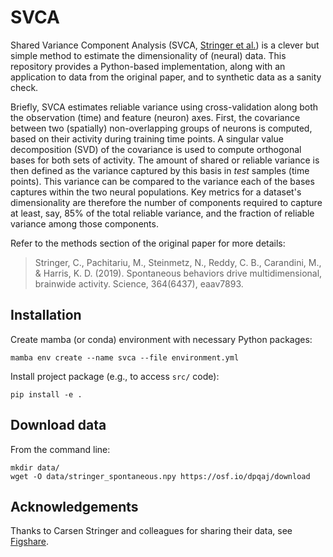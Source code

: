 # SVCA
Shared Variance Component Analysis (SVCA, [Stringer et al.](https://doi.org/10.1126/science.aav7893)) is a
clever but simple method to estimate the dimensionality of (neural) data. This repository provides a
Python-based implementation, along with an application to data from the original paper,
and to synthetic data as a sanity check.

Briefly, SVCA estimates reliable variance using cross-validation along both the observation (time) and feature (neuron) axes.
First, the covariance between two (spatially) non-overlapping groups of neurons is computed, based on their activity during training time points. A singular value decomposition (SVD) of the covariance is used to compute orthogonal bases for both sets of activity. The amount of shared or reliable variance is then defined as the variance captured by this basis in _test_ samples (time points). This variance can be compared to the variance each of the bases captures within the two neural populations. Key metrics for a dataset's dimensionality are therefore the number of components required to capture at least, say, 85% of the total reliable variance, and the fraction of reliable variance among those components.


Refer to the methods section of the original paper for more details:
> Stringer, C., Pachitariu, M., Steinmetz, N., Reddy, C. B., Carandini, M., & Harris, K. D. (2019). Spontaneous behaviors drive
> multidimensional, brainwide activity. Science, 364(6437), eaav7893.


## Installation
Create mamba (or conda) environment with necessary Python packages:
```
mamba env create --name svca --file environment.yml
```
Install project package (e.g., to access ``src/`` code):
```
pip install -e .
```

## Download data
From the command line:
```
mkdir data/
wget -O data/stringer_spontaneous.npy https://osf.io/dpqaj/download
```

## Acknowledgements
Thanks to Carsen Stringer and colleagues for sharing their data, see [Figshare](https://doi.org/10.25378/janelia.6163622.v6).
